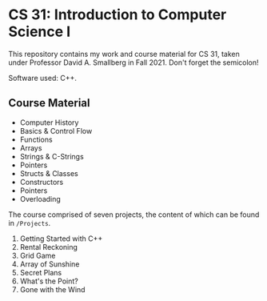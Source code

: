 # CS 31: Introduction to Computer Science I

This repository contains my work and course material for CS 31, taken under Professor David A. Smallberg in Fall 2021. Don't forget the semicolon!

Software used: C++.

## Course Material
- Computer History
- Basics & Control Flow
- Functions
- Arrays
- Strings & C-Strings
- Pointers
- Structs & Classes
- Constructors
- Pointers
- Overloading

The course comprised of seven projects, the content of which can be found in `/Projects`.

1. Getting Started with C++
2. Rental Reckoning
3. Grid Game
4. Array of Sunshine
5. Secret Plans
6. What's the Point?
7. Gone with the Wind